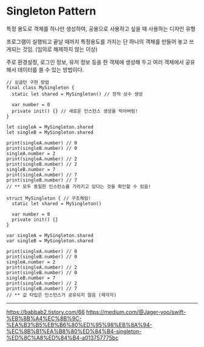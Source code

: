 # Singleton Pattern

특정 용도로 객체를 하나만 생성하여, 공용으로 사용하고 싶을 때 사용하는 디자인 유형

프로그램이 실행되고 끝날 때까지 특정용도를 가지는 단 하나의 객체를 만들어 놓고 쓰게되는 것임. (임의로 해제하지 않는 이상)

주로 환경설정, 로그인 정보, 유저 정보 등을 한 객체에 생성해 두고 여러 객체에서 공유해서 데이터를 쓸 수 있는 방법이다.

```
// 싱글턴 구현 방법
final class MySingleton {
  static let shared = MySingleton() // 정적 상수 생성
  
  var number = 0
  private init() {} // 새로운 인스턴스 생성을 막아버림!
}

let singleA = MySingleton.shared
let singleB = MySingleton.shared

print(singleA.number) // 0
print(singleB.number) // 0
singleA.number = 2
print(singleA.number) // 2
print(singleB.number) // 2
singleB.number = 7
print(singleA.number) // 7
print(singleB.number) // 7
// ** 모두 동일한 인스턴스를 가리키고 있다는 것을 확인할 수 있음!
```

```
struct MySingleton { // 구조체임!
  static let shared = MySingleton()
  
  var number = 0
  private init() {}
}

var singleA = MySingleton.shared
var singleB = MySingleton.shared

print(singleA.number) // 0
print(singleB.number) // 0
singleA.number = 2
print(singleA.number) // 2
print(singleB.number) // 0
singleB.number = 7
print(singleA.number) // 2
print(singleB.number) // 7
// ** 값 타입은 인스턴스가 공유되지 않음 (제각각)
```


-------
https://babbab2.tistory.com/66
https://medium.com/@Jager-yoo/swift-%EB%8B%A4%EC%8B%9C-%EA%B3%B5%EB%B6%80%ED%95%98%EB%8A%94-%EC%8B%B1%EA%B8%80%ED%84%B4-singleton-%ED%8C%A8%ED%84%B4-a013757775bc
